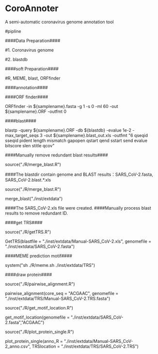 # CoroAnnoter
A semi-automatic coronavirus genome annotation tool

#pipline

####Data Preparation####

#1. Coronavirus genome

#2. blastdb

####soft Preparation####

#R, MEME, blast, ORFfinder

####annotation####

####ORF finder####

ORFfinder -in ${samplename}.fasta -g 1 -s 0 -ml 60 -out ${samplename}.ORF -outfmt 0

####blast####

blastp -query ${samplename}.ORF -db ${blastdb} -evalue 1e-2 -max_target_seqs 3 -out ${samplename}.blast_out.xls -outfmt "6 qseqid sseqid pident length mismatch gapopen qstart qend sstart send evalue bitscore slen stitle qcov"

####Manually remove redundant blast results####

source("./R/merge_blast.R")

####The blastdir contain genome and BLAST results：SARS_CoV-2.fasta, SARS_CoV-2.blast.*.xls

source("./R/merge_blast.R")

merge_blast("./inst/extdata")

####The SARS_CoV-2.xls file were created. 
####Manually process blast results to remove redundant ID.

####get TRS####

source("./R/getTRS.R")

GetTRS(blastfile = "./inst/extdata/Manual-SARS_CoV-2.xls", 
       genomefile = "./inst/extdata/SARS_CoV-2.fasta")
       
####MEME prediction motif####

system("sh ./R/meme.sh ./inst/extdata/TRS")

####draw protein####

source("./R/pairwise_alignment.R")

pairwise_alignment(core_seq = "ACGAAC",
                   genomefile = "./inst/extdata/TRS/Manual-SARS_CoV-2.TRS.fasta")

source("./R/get_motif_location.R")

get_motif_location(genomefile = "./inst/extdata/SARS_CoV-2.fasta","ACGAAC")

source("./R/plot_protein_single.R")

plot_protein_single(anno_R = "./inst/extdata/Manual-SARS_CoV-2_anno.csv",
                    TRSlocation = "./inst/extdata/TRS/SARS_CoV-2.TRS")
